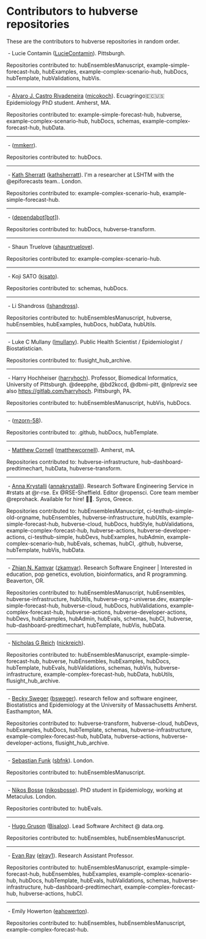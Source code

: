 # Contributors to hubverse repositories

These are the contributors to hubverse repositories in random order.

<img src="https://avatars.githubusercontent.com/u/24431085?v=4" alt="" class="avatar"> - Lucie Contamin ([LucieContamin](https://github.com/LucieContamin)). Pittsburgh.

Repositories contributed to: hubEnsemblesManuscript, example-simple-forecast-hub, hubExamples, example-complex-scenario-hub, hubDocs, hubTemplate, hubValidations, hubVis.

---

<img src="https://avatars.githubusercontent.com/u/56451982?v=4" alt="" class="avatar"> - [Alvaro J. Castro Rivadeneira](https://micokoch.github.io/) ([micokoch](https://github.com/micokoch)). Ecuagringo🇪🇨🇺🇸 Epidemiology PhD student. Amherst, MA.

Repositories contributed to: example-simple-forecast-hub, hubverse, example-complex-scenario-hub, hubDocs, schemas, example-complex-forecast-hub, hubData.

---

<img src="https://avatars.githubusercontent.com/u/144363181?v=4" alt="" class="avatar"> -  ([mmkerr](https://github.com/mmkerr)).

Repositories contributed to: hubDocs.

---

<img src="https://avatars.githubusercontent.com/u/62290797?v=4" alt="" class="avatar"> - [Kath Sherratt](https://kathsherratt.github.io/kathsherratt/) ([kathsherratt](https://github.com/kathsherratt)). I'm a researcher at LSHTM with the @epiforecasts team.. London.

Repositories contributed to: example-complex-scenario-hub, example-simple-forecast-hub.

---

<img src="https://avatars.githubusercontent.com/in/29110?v=4" alt="" class="avatar"> -  ([dependabot[bot]](https://github.com/apps/dependabot)).

Repositories contributed to: hubDocs, hubverse-transform.

---

<img src="https://avatars.githubusercontent.com/u/8239512?v=4" alt="" class="avatar"> - Shaun Truelove ([shauntruelove](https://github.com/shauntruelove)).

Repositories contributed to: example-complex-scenario-hub.

---

<img src="https://avatars.githubusercontent.com/u/38393480?v=4" alt="" class="avatar"> - Koji SATO ([kjsato](https://github.com/kjsato)).

Repositories contributed to: schemas, hubDocs.

---

<img src="https://avatars.githubusercontent.com/u/57642277?v=4" alt="" class="avatar"> - Li Shandross ([lshandross](https://github.com/lshandross)).

Repositories contributed to: hubEnsemblesManuscript, hubverse, hubEnsembles, hubExamples, hubDocs, hubData, hubUtils.

---

<img src="https://avatars.githubusercontent.com/u/12236192?v=4" alt="" class="avatar"> - Luke C Mullany ([lmullany](https://github.com/lmullany)). Public Health Scientist / Epidemiologist / Biostatistician.

Repositories contributed to: flusight_hub_archive.

---

<img src="https://avatars.githubusercontent.com/u/174707?v=4" alt="" class="avatar"> - Harry Hochheiser ([harryhoch](https://github.com/harryhoch)). Professor, Biomedical Informatics, University of Pittsburgh. @deepphe, @bd2kccd, @dbmi-pitt, @nlpreviz see also https://gitlab.com/harryhoch. Pittsburgh, PA.

Repositories contributed to: hubEnsemblesManuscript, hubVis, hubDocs.

---

<img src="https://avatars.githubusercontent.com/u/66443989?v=4" alt="" class="avatar"> -  ([mzorn-58](https://github.com/mzorn-58)).

Repositories contributed to: .github, hubDocs, hubTemplate.

---

<img src="https://avatars.githubusercontent.com/u/1034007?v=4" alt="" class="avatar"> - [Matthew Cornell](http://www.matthewcornell.org/) ([matthewcornell](https://github.com/matthewcornell)). Amherst, mA.

Repositories contributed to: hubverse-infrastructure, hub-dashboard-predtimechart, hubData, hubverse-transform.

---

<img src="https://avatars.githubusercontent.com/u/5583057?v=4" alt="" class="avatar"> - [Anna Krystalli](https://www.r-rse.eu) ([annakrystalli](https://github.com/annakrystalli)). Research Software Engineering Service in #rstats at @r-rse. Ex @RSE-Sheffield. Editor @ropensci. Core team member @reprohack. Available for hire! 🚀😎. Syros, Greece.

Repositories contributed to: hubEnsemblesManuscript, ci-testhub-simple-old-orgname, hubEnsembles, hubverse-infrastructure, hubUtils, example-simple-forecast-hub, hubverse-cloud, hubDocs, hubStyle, hubValidations, example-complex-forecast-hub, hubverse-actions, hubverse-developer-actions, ci-testhub-simple, hubDevs, hubExamples, hubAdmin, example-complex-scenario-hub, hubEvals, schemas, hubCI, .github, hubverse, hubTemplate, hubVis, hubData.

---

<img src="https://avatars.githubusercontent.com/u/3639446?v=4" alt="" class="avatar"> - [Zhian N. Kamvar](https://zkamvar.netlify.app) ([zkamvar](https://github.com/zkamvar)). Research Software Engineer | Interested in education, pop genetics, evolution, bioinformatics, and R programming. Beaverton, OR.

Repositories contributed to: hubEnsemblesManuscript, hubEnsembles, hubverse-infrastructure, hubUtils, hubverse-org.r-universe.dev, example-simple-forecast-hub, hubverse-cloud, hubDocs, hubValidations, example-complex-forecast-hub, hubverse-actions, hubverse-developer-actions, hubDevs, hubExamples, hubAdmin, hubEvals, schemas, hubCI, hubverse, hub-dashboard-predtimechart, hubTemplate, hubVis, hubData.

---

<img src="https://avatars.githubusercontent.com/u/1280767?v=4" alt="" class="avatar"> - [Nicholas G Reich](http://reichlab.io/) ([nickreich](https://github.com/nickreich)).

Repositories contributed to: hubEnsemblesManuscript, example-simple-forecast-hub, hubverse, hubEnsembles, hubExamples, hubDocs, hubTemplate, hubEvals, hubValidations, schemas, hubVis, hubverse-infrastructure, example-complex-forecast-hub, hubData, hubUtils, flusight_hub_archive.

---

<img src="https://avatars.githubusercontent.com/u/540544?v=4" alt="" class="avatar"> - [Becky Sweger](http://www.beckysweger.com) ([bsweger](https://github.com/bsweger)). research fellow and software engineer, Biostatistics and Epidemiology at the University of Massachusetts Amherst. Easthampton, MA.

Repositories contributed to: hubverse-transform, hubverse-cloud, hubDevs, hubExamples, hubDocs, hubTemplate, schemas, hubverse-infrastructure, example-complex-forecast-hub, hubData, hubverse-actions, hubverse-developer-actions, flusight_hub_archive.

---

<img src="https://avatars.githubusercontent.com/u/1156307?v=4" alt="" class="avatar"> - [Sebastian Funk](https://epiforecasts.io) ([sbfnk](https://github.com/sbfnk)). London.

Repositories contributed to: hubEnsemblesManuscript.

---

<img src="https://avatars.githubusercontent.com/u/37978797?v=4" alt="" class="avatar"> - [Nikos Bosse](https://followtheargument.org) ([nikosbosse](https://github.com/nikosbosse)). PhD student in Epidemiology, working at Metaculus. London.

Repositories contributed to: hubEvals.

---

<img src="https://avatars.githubusercontent.com/u/10783929?v=4" alt="" class="avatar"> - [Hugo Gruson](https://hugogruson.fr/) ([Bisaloo](https://github.com/Bisaloo)). Lead Software Architect @ data.org.

Repositories contributed to: hubEnsembles, hubEnsemblesManuscript.

---

<img src="https://avatars.githubusercontent.com/u/5132208?v=4" alt="" class="avatar"> - [Evan Ray](https://www.evanlray.com) ([elray1](https://github.com/elray1)). Research Assistant Professor.

Repositories contributed to: hubEnsemblesManuscript, example-simple-forecast-hub, hubEnsembles, hubExamples, example-complex-scenario-hub, hubDocs, hubTemplate, hubEvals, hubValidations, schemas, hubverse-infrastructure, hub-dashboard-predtimechart, example-complex-forecast-hub, hubverse-actions, hubCI.

---

<img src="https://avatars.githubusercontent.com/u/46577370?v=4" alt="" class="avatar"> - Emily Howerton ([eahowerton](https://github.com/eahowerton)).

Repositories contributed to: hubEnsembles, hubEnsemblesManuscript, example-complex-forecast-hub.

